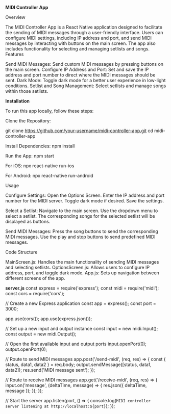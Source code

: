 **MIDI Controller App**

Overview

The MIDI Controller App is a React Native application designed to facilitate the sending of MIDI messages through a user-friendly interface. Users can configure MIDI settings, including IP address and port, and send MIDI messages by interacting with buttons on the main screen. The app also includes functionality for selecting and managing setlists and songs.
Features

  Send MIDI Messages: Send custom MIDI messages by pressing buttons on the main screen.
  Configure IP Address and Port: Set and save the IP address and port number to direct where the MIDI messages should be sent.
  Dark Mode: Toggle dark mode for a better user experience in low-light conditions.
  Setlist and Song Management: Select setlists and manage songs within those setlists.

**Installation**

To run this app locally, follow these steps:

Clone the Repository:

  git clone https://github.com/your-username/midi-controller-app.git
  cd midi-controller-app

Install Dependencies:
  npm install

Run the App:
  npm start

For iOS:
  npx react-native run-ios

For Android:
  npx react-native run-android

Usage

  Configure Settings:
      Open the Options Screen.
      Enter the IP address and port number for the MIDI server.
      Toggle dark mode if desired.
      Save the settings.

  Select a Setlist:
      Navigate to the main screen.
      Use the dropdown menu to select a setlist.
      The corresponding songs for the selected setlist will be displayed as buttons.

  Send MIDI Messages:
      Press the song buttons to send the corresponding MIDI messages.
      Use the play and stop buttons to send predefined MIDI messages.

Code Structure

  MainScreen.js: Handles the main functionality of sending MIDI messages and selecting setlists.
  OptionsScreen.js: Allows users to configure IP address, port, and toggle dark mode.
  App.js: Sets up navigation between different screens of the app.


**server.js**
  const express = require('express');
  const midi = require('midi');
  const cors = require('cors');
  
  // Create a new Express application
  const app = express();
  const port = 3000;
  
  app.use(cors());
  app.use(express.json());
  
  // Set up a new input and output instance
  const input = new midi.Input();
  const output = new midi.Output();
  
  // Open the first available input and output ports
  input.openPort(0);
  output.openPort(0);
  
  // Route to send MIDI messages
  app.post('/send-midi', (req, res) => {
    const { status, data1, data2 } = req.body;
    output.sendMessage([status, data1, data2]);
    res.send('MIDI message sent');
  });
  
  // Route to receive MIDI messages
  app.get('/receive-midi', (req, res) => {
    input.on('message', (deltaTime, message) => {
      res.json({ deltaTime, message });
    });
  });
  
  // Start the server
  app.listen(port, () => {
    console.log(`MIDI controller server listening at http://localhost:${port}`);
  });
